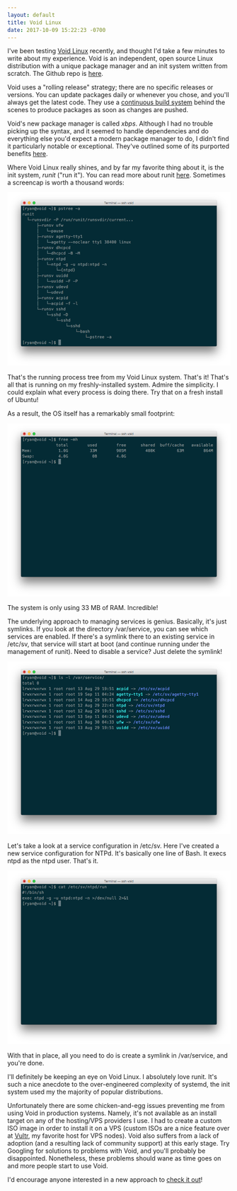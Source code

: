 ```yaml
---
layout: default
title: Void Linux
date: 2017-10-09 15:22:23 -0700
---
```


I've been testing <a href="https://www.voidlinux.eu/" target="_blank">Void Linux</a> recently, and thought I'd take a few minutes to write about my experience. Void is an independent, open source Linux distribution with a unique package manager and an init system written from scratch. The Github repo is <a href="https://github.com/voidlinux" target="_blank">here</a>.

Void uses a "rolling release" strategy; there are no specific releases or versions. You can update packages daily or whenever you chose, and you'll always get the latest code. They use a <a href="http://build.voidlinux.eu/" target="_blank">continuous build system</a> behind the scenes to produce packages as soon as changes are pushed.

Void's new package manager is called *xbps*. Although I had no trouble picking up the syntax, and it seemed to handle dependencies and do everything else you'd expect a modern package manager to do, I didn't find it particularly notable or exceptional. They've outlined some of its purported benefits <a href="https://github.com/voidlinux/xbps/blob/master/README.md" target="_blank">here</a>.

Where Void Linux really shines, and by far my favorite thing about it, is the init system, *runit* ("run it"). You can read more about runit <a href="https://www.voidlinux.eu/usage/runit/" target="_blank">here</a>. Sometimes a screencap is worth a thousand words:

![void1.png](https://raw.githubusercontent.com/33b5e5/33b5e5.github.io/master/_images/void1.png)

That's the running process tree from my Void Linux system. That's it! That's all that is running on my freshly-installed system. Admire the simplicity. I could explain what every process is doing there. Try that on a fresh install of Ubuntu!

As a result, the OS itself has a remarkably small footprint:

![void2.png](https://raw.githubusercontent.com/33b5e5/33b5e5.github.io/master/_images/void2.png)

The system is only using 33 MB of RAM. Incredible!

The underlying approach to managing services is genius. Basically, it's just symlinks. If you look at the directory /var/service, you can see which services are enabled. If there's a symlink there to an existing service in /etc/sv, that service will start at boot (and continue running under the management of runit). Need to disable a service? Just delete the symlink!

![void3.png](https://raw.githubusercontent.com/33b5e5/33b5e5.github.io/master/_images/void3.png)

Let's take a look at a service configuration in /etc/sv. Here I've created a new service configuration for NTPd. It's basically one line of Bash. It execs ntpd as the ntpd user. That's it.

![void4.png](https://raw.githubusercontent.com/33b5e5/33b5e5.github.io/master/_images/void4.png)

With that in place, all you need to do is create a symlink in /var/service, and you're done.

I'll definitely be keeping an eye on Void Linux. I absolutely love runit. It's such a nice anecdote to the over-engineered complexity of systemd, the init system used my the majority of popular distributions.

Unfortunately there are some chicken-and-egg issues preventing me from using Void in production systems. Namely, it's not available as an install target on any of the hosting/VPS providers I use. I had to create a custom ISO image in order to install it on a VPS (custom ISOs are a nice feature over at <a href="https://www.vultr.com/" target="_blank">Vultr</a>, my favorite host for VPS nodes). Void also suffers from a lack of adoption (and a resulting lack of community support) at this early stage. Try Googling for solutions to problems with Void, and you'll probably be disappointed. Nonetheless, these problems should wane as time goes on and more people start to use Void.

I'd encourage anyone interested in a new approach to <a href="https://www.voidlinux.eu/download/" target="_blank">check it out</a>!
